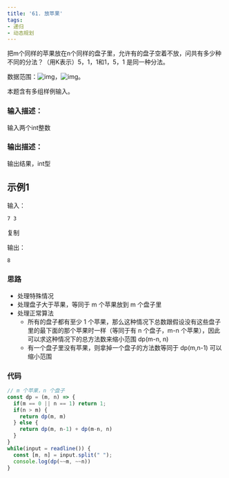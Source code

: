 ```yaml
---
title: '61. 放苹果'
tags:
- 递归
- 动态规划
---
```


把m个同样的苹果放在n个同样的盘子里，允许有的盘子空着不放，问共有多少种不同的分法？（用K表示）5，1，1和1，5，1 是同一种分法。

数据范围：![img](https://www.nowcoder.com/equation?tex=0%20%5Cle%20m%20%5Cle%2010%20%5C)，![img](https://www.nowcoder.com/equation?tex=1%20%5Cle%20n%20%5Cle%2010%20%5C)。

本题含有多组样例输入。



### 输入描述：

输入两个int整数

### 输出描述：

输出结果，int型

## 示例1

输入：

```bash
7 3
```

复制

输出：

```bash
8
```

### 思路

- 处理特殊情况
- 处理盘子大于苹果，等同于 m 个苹果放到 m 个盘子里
- 处理正常算法
  - 所有的盘子都有至少 1 个苹果，那么这种情况下总数跟假设没有这些盘子里的最下面的那个苹果时一样（等同于有 n 个盘子，m-n 个苹果），因此可以求这种情况下的总方法数来缩小范围 dp(m-n, n)
  - 有一个盘子里没有苹果，则拿掉一个盘子的方法数等同于 dp(m,n-1) 可以缩小范围

### 代码

```js
// m 个苹果，n 个盘子
const dp = (m, n) => {
  if(m == 0 || n == 1) return 1;
  if(n > m) {
    return dp(m, m)
  } else {
    return dp(m, n-1) + dp(m-n, n)
  }
}
while(input = readline()) {
  const [m, n] = input.split(" ");
  console.log(dp(~~m, ~~n))
}
```

